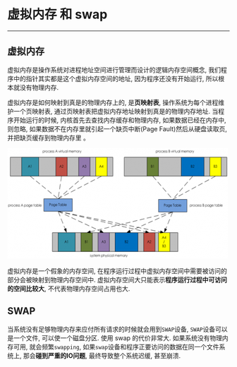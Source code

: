 # 虚拟内存 和 swap

---

## 虚拟内存

虚拟内存是操作系统对进程地址空间进行管理而设计的逻辑内存空间概念, 我们程序中的指针其实都是这个虚拟内存空间的地址, 因为程序还没有开始运行, 所以根本就没有物理内存.

虚拟内存是如何映射到真是的物理内存上的, 是**页映射表**, 操作系统为每个进程维护一个页映射表, 通过页映射表把虚拟内存地址映射到真是的物理内存地址. 当程序开始运行的时候, 内核首先去查找内存缓存和物理内存, 如果数据已经在内存中, 则忽略, 如果数据不在内存里就引起一个缺页中断(Page Fault)然后从硬盘读取页, 并把缺页缓存到物理内存里 。

![memory](./img/memory.png)

虚拟内存是一个假象的内存空间, 在程序运行过程中虚拟内存空间中需要被访问的部分会被映射到物理内存空间中. 虚拟内存空间大只能表示**程序运行过程中可访问的空间比较大**, 不代表物理内存空间占用也大.

## SWAP

当系统没有足够物理内存来应付所有请求的时候就会用到`SWAP`设备, `SWAP`设备可以是一个文件, 可以使一个磁盘分区. 使用 swap 的代价非常大. 如果系统没有物理内存可用, 就会频繁`swapping`, 如果`swap`设备和程序正要访问的数据在同一个文件系统上, 那会**碰到严重的IO问题**, 最终导致整个系统迟缓, 甚至崩溃.